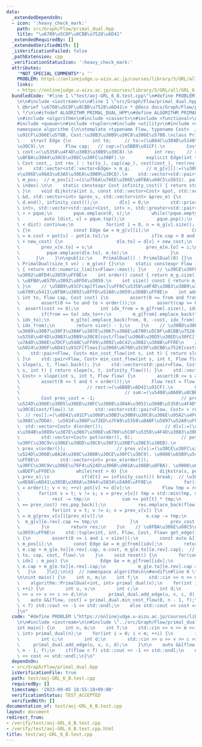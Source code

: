 ```yaml
---
data:
  _extendedDependsOn:
  - icon: ':heavy_check_mark:'
    path: src/Graph/Flow/primal_dual.hpp
    title: "\u6700\u5C0F\u8CBB\u7528\u6D41"
  _extendedRequiredBy: []
  _extendedVerifiedWith: []
  _isVerificationFailed: false
  _pathExtension: cpp
  _verificationStatusIcon: ':heavy_check_mark:'
  attributes:
    '*NOT_SPECIAL_COMMENTS*': ''
    PROBLEM: https://onlinejudge.u-aizu.ac.jp/courses/library/5/GRL/all/GRL_6_B
    links:
    - https://onlinejudge.u-aizu.ac.jp/courses/library/5/GRL/all/GRL_6_B
  bundledCode: "#line 1 \"test/aoj-GRL_6_B.test.cpp\"\n#define PROBLEM \"https://onlinejudge.u-aizu.ac.jp/courses/library/5/GRL/all/GRL_6_B\"\
    \n\n#include <iostream>\n\n#line 1 \"src/Graph/Flow/primal_dual.hpp\"\n/**\n *\
    \ @brief \u6700\u5C0F\u8CBB\u7528\u6D41\n * @docs docs/Graph/Flow/primal_dual.md\n\
    \ */\n\n#ifndef ALGORITHM_PRIMAL_DUAL_HPP\n#define ALGORITHM_PRIMAL_DUAL_HPP 1\n\
    \n#include <algorithm>\n#include <cassert>\n#include <functional>\n#include <limits>\n\
    #include <queue>\n#include <tuple>\n#include <utility>\n#include <vector>\n\n\
    namespace algorithm {\n\ntemplate <typename Flow, typename Cost>  // Flow:\u5BB9\
    \u91CF\u306E\u578B, Cost:\u30B3\u30B9\u30C8\u306E\u578B.\nclass PrimalDual {\n\
    \    struct Edge {\n        int to;     // to:=(\u884C\u304D\u5148\u30CE\u30FC\
    \u30C9).\n        Flow cap;   // cap:=(\u5BB9\u91CF).\n        Cost cost;  //\
    \ cost:=(\u5358\u4F4D\u30B3\u30B9\u30C8).\n        int rev;    // rev:=(\u9006\
    \u8FBA\u30A4\u30C6\u30EC\u30FC\u30BF).\n        explicit Edge(int to_, Flow cap_,\
    \ Cost cost_, int rev_) : to(to_), cap(cap_), cost(cost_), rev(rev_) {}\n    };\n\
    \n    std::vector<std::vector<Edge> > m_g;      // m_g[v][]:=(\u30CE\u30FC\u30C9\
    v\u306E\u96A3\u63A5\u30EA\u30B9\u30C8).\n    std::vector<std::pair<int, int> >\
    \ m_pos;  // m_pos[i]:=(i\u756A\u76EE\u306E\u8FBA\u60C5\u5831). pair of (from,\
    \ index).\n\n    static constexpr Cost infinity_cost() { return std::numeric_limits<Cost>::max();\
    \ }\n    void dijkstra(int s, const std::vector<Cost> &pot, std::vector<Cost>\
    \ &d, std::vector<int> &prev_v, std::vector<int> &prev_e) {\n        std::fill(d.begin(),\
    \ d.end(), infinity_cost());\n        d[s] = 0;\n        std::priority_queue<std::pair<Cost,\
    \ int>, std::vector<std::pair<Cost, int> >, std::greater<std::pair<Cost, int>\
    \ > > pque;\n        pque.emplace(0, s);\n        while(!pque.empty()) {\n   \
    \         auto [dist, v] = pque.top();\n            pque.pop();\n            if(d[v]\
    \ < dist) continue;\n            for(int i = 0, n = m_g[v].size(); i < n; ++i)\
    \ {\n                const Edge &e = m_g[v][i];\n                Cost new_cost\
    \ = e.cost + pot[v] - pot[e.to];\n                if(e.cap > 0 and d[e.to] > d[v]\
    \ + new_cost) {\n                    d[e.to] = d[v] + new_cost;\n            \
    \        prev_v[e.to] = v;\n                    prev_e[e.to] = i;\n          \
    \          pque.emplace(d[e.to], e.to);\n                }\n            }\n  \
    \      }\n    }\n\npublic:\n    PrimalDual() : PrimalDual(0) {}\n    explicit\
    \ PrimalDual(size_t vn) : m_g(vn) {}\n\n    static constexpr Flow infinity_flow()\
    \ { return std::numeric_limits<Flow>::max(); }\n    // \u30CE\u30FC\u30C9\u6570\
    \u3092\u8FD4\u3059\uFF0E\n    int order() const { return m_g.size(); }\n    //\
    \ \u8FBA\u6570\u3092\u8FD4\u3059.\n    int size() const { return m_pos.size();\
    \ }\n    // \u5BB9\u91CFcap[flows]\uFF0C\u5358\u4F4D\u30B3\u30B9\u30C8cost[cost/flow]\u306E\
    \u6709\u5411\u8FBA\u3092\u8FFD\u52A0\u3059\u308B\uFF0E\n    int add_edge(int from,\
    \ int to, Flow cap, Cost cost) {\n        assert(0 <= from and from < order());\n\
    \        assert(0 <= to and to < order());\n        assert(cap >= 0);\n      \
    \  assert(cost >= 0);\n        int idx_from = m_g[from].size(), idx_to = m_g[to].size();\n\
    \        if(from == to) idx_to++;\n        m_g[from].emplace_back(to, cap, cost,\
    \ idx_to);\n        m_g[to].emplace_back(from, 0, -cost, idx_from);\n        m_pos.emplace_back(from,\
    \ idx_from);\n        return size() - 1;\n    }\n    // \u30BD\u30FC\u30B9\u304B\
    \u3089\u30B7\u30F3\u30AF\u307E\u3067\u306E\u6700\u5C0F\u8CBB\u7528[costs]\uFF08\
    \u5358\u4F4D\u30B3\u30B9\u30C8[cost/flow]\u3068\u30D5\u30ED\u30FC[flows]\u306E\
    \u7A4D\u306E\u7DCF\u548C\uFF09\u3092\u6C42\u3081\u308B\uFF0E\n    // \u8FD4\u308A\
    \u5024\u306F\u6D41\u91CF[flows]\u3068\u6700\u5C0F\u8CBB\u7528[costs]\uFF0EO(F*|E|*log|V|).\n\
    \    std::pair<Flow, Cost> min_cost_flow(int s, int t) { return slope(s, t, infinity_flow()).back();\
    \ }\n    std::pair<Flow, Cost> min_cost_flow(int s, int t, Flow flow) { return\
    \ slope(s, t, flow).back(); }\n    std::vector<std::pair<Flow, Cost> > slope(int\
    \ s, int t) { return slope(s, t, infinity_flow()); }\n    std::vector<std::pair<Flow,\
    \ Cost> > slope(int s, int t, Flow flow) {\n        assert(0 <= s and s < order());\n\
    \        assert(0 <= t and t < order());\n        Flow rest = flow;          \
    \                         // rest:=(\u6B8B\u6D41\u91CF).\n        Cost sum = 0;\
    \                                       // sum:=(\u5408\u8A08\u8CBB\u7528).\n\
    \        Cost prev_cost = -1;                                // prev_cost:=(\u76F4\
    \u524D\u306E\u30D5\u30ED\u30FC\u306B\u304A\u3051\u308B\u5358\u4F4D\u30B3\u30B9\
    \u30C8[cost/flow]).\n        std::vector<std::pair<Flow, Cost> > res({{0, 0}});\
    \  // res[]:=(\u6D41\u91CF\u3068\u30B3\u30B9\u30C8\u306E\u95A2\u4FC2\u306E\u6298\
    \u308C\u7DDA). \u5024\u306F\u72ED\u7FA9\u5358\u8ABF\u5897\u52A0\uFF0E\n      \
    \  std::vector<Cost> d(order());                       // d[v]:=(\u30CE\u30FC\u30C8\
    s\u304B\u3089v\u307E\u3067\u306E\u6700\u5C0F\u5358\u4F4D\u30B3\u30B9\u30C8).\n\
    \        std::vector<Cost> pot(order(), 0);                  // pot[v]:=(\u30CE\
    \u30FC\u30C9v\u306E\u30DD\u30C6\u30F3\u30B7\u30E3\u30EB).\n        std::vector<int>\
    \ prev_v(order());                   // prev_v[v]:=(\u30CE\u30FC\u30C9v\u306E\u76F4\
    \u524D\u306B\u8A2A\u308C\u308B\u30CE\u30FC\u30C9). \u9006\u65B9\u5411\u7D4C\u8DEF\
    \uFF0E\n        std::vector<int> prev_e(order());                   // prev_e[v]:=(\u30CE\
    \u30FC\u30C9v\u306E\u76F4\u524D\u306B\u901A\u308B\u8FBA). \u9006\u65B9\u5411\u7D4C\
    \u8DEF\uFF0E\n        while(rest > 0) {\n            dijkstra(s, pot, d, prev_v,\
    \ prev_e);\n            if(d[t] == infinity_cost()) break;  // \u3053\u308C\u4EE5\
    \u4E0A\u6D41\u305B\u306A\u3044\u5834\u5408\uFF0E\n            for(int v = 0, n\
    \ = order(); v < n; ++v) pot[v] += d[v];\n            Flow tmp = rest;\n     \
    \       for(int v = t; v != s; v = prev_v[v]) tmp = std::min(tmp, m_g[prev_v[v]][prev_e[v]].cap);\n\
    \            rest -= tmp;\n            sum += pot[t] * tmp;\n            if(pot[t]\
    \ == prev_cost) res.pop_back();\n            res.emplace_back(flow - rest, sum);\n\
    \            for(int v = t; v != s; v = prev_v[v]) {\n                Edge &e\
    \ = m_g[prev_v[v]][prev_e[v]];\n                e.cap -= tmp;\n              \
    \  m_g[v][e.rev].cap += tmp;\n            }\n            prev_cost = pot[t];\n\
    \        }\n        return res;\n    }\n    // \u8FBA\u306E\u60C5\u5831\u3092\u8FD4\
    \u3059\uFF0E\n    std::tuple<int, int, Flow, Cost, Flow> get_edge(int i) const\
    \ {\n        assert(0 <= i and i < size());\n        const auto &[from, idx] =\
    \ m_pos[i];\n        const Edge &e = m_g[from][idx];\n        return {from, e.to,\
    \ e.cap + m_g[e.to][e.rev].cap, e.cost, m_g[e.to][e.rev].cap};  // tuple of (from,\
    \ to, cap, cost, flow).\n    }\n    void reset() {\n        for(const auto &[from,\
    \ idx] : m_pos) {\n            Edge &e = m_g[from][idx];\n            e.cap =\
    \ e.cap + m_g[e.to][e.rev].cap;\n            m_g[e.to][e.rev].cap = 0;\n     \
    \   }\n    }\n};\n\n}  // namespace algorithm\n\n#endif\n#line 6 \"test/aoj-GRL_6_B.test.cpp\"\
    \n\nint main() {\n    int n, m;\n    int f;\n    std::cin >> n >> m >> f;\n\n\
    \    algorithm::PrimalDual<int, int> primal_dual(n);\n    for(int i = 0; i < m;\
    \ ++i) {\n        int u, v;\n        int c;\n        int d;\n        std::cin\
    \ >> u >> v >> c >> d;\n\n        primal_dual.add_edge(u, v, c, d);\n    }\n\n\
    \    auto &&[flow, cost] = primal_dual.min_cost_flow(0, n - 1, f);\n    if(flow\
    \ < f) std::cout << -1 << std::endl;\n    else std::cout << cost << std::endl;\n\
    }\n"
  code: "#define PROBLEM \"https://onlinejudge.u-aizu.ac.jp/courses/library/5/GRL/all/GRL_6_B\"\
    \n\n#include <iostream>\n\n#include \"../src/Graph/Flow/primal_dual.hpp\"\n\n\
    int main() {\n    int n, m;\n    int f;\n    std::cin >> n >> m >> f;\n\n    algorithm::PrimalDual<int,\
    \ int> primal_dual(n);\n    for(int i = 0; i < m; ++i) {\n        int u, v;\n\
    \        int c;\n        int d;\n        std::cin >> u >> v >> c >> d;\n\n   \
    \     primal_dual.add_edge(u, v, c, d);\n    }\n\n    auto &&[flow, cost] = primal_dual.min_cost_flow(0,\
    \ n - 1, f);\n    if(flow < f) std::cout << -1 << std::endl;\n    else std::cout\
    \ << cost << std::endl;\n}\n"
  dependsOn:
  - src/Graph/Flow/primal_dual.hpp
  isVerificationFile: true
  path: test/aoj-GRL_6_B.test.cpp
  requiredBy: []
  timestamp: '2023-09-05 18:55:18+09:00'
  verificationStatus: TEST_ACCEPTED
  verifiedWith: []
documentation_of: test/aoj-GRL_6_B.test.cpp
layout: document
redirect_from:
- /verify/test/aoj-GRL_6_B.test.cpp
- /verify/test/aoj-GRL_6_B.test.cpp.html
title: test/aoj-GRL_6_B.test.cpp
---
```

